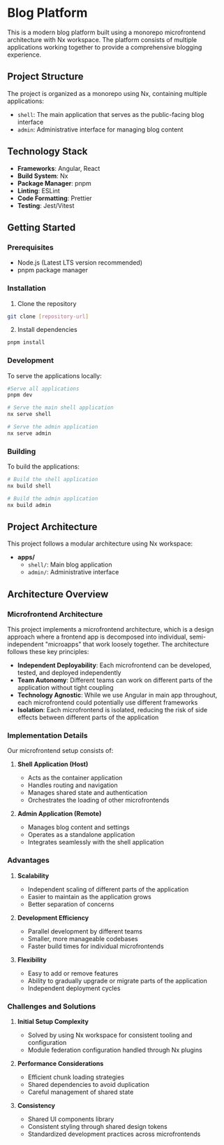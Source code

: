 # Blog Platform

This is a modern blog platform built using a monorepo microfrontend architecture with Nx workspace. The platform consists of multiple applications working together to provide a comprehensive blogging experience.

## Project Structure

The project is organized as a monorepo using Nx, containing multiple applications:

- `shell`: The main application that serves as the public-facing blog interface
- `admin`: Administrative interface for managing blog content

## Technology Stack

- **Frameworks**: Angular, React
- **Build System**: Nx
- **Package Manager**: pnpm
- **Linting**: ESLint
- **Code Formatting**: Prettier
- **Testing**: Jest/Vitest

## Getting Started

### Prerequisites

- Node.js (Latest LTS version recommended)
- pnpm package manager

### Installation

1. Clone the repository
```bash
git clone [repository-url]
```

2. Install dependencies
```bash
pnpm install
```

### Development

To serve the applications locally:

```bash
#Serve all applications
pnpm dev

# Serve the main shell application
nx serve shell

# Serve the admin application
nx serve admin
```

### Building

To build the applications:

```bash
# Build the shell application
nx build shell

# Build the admin application
nx build admin
```

## Project Architecture

This project follows a modular architecture using Nx workspace:

- **apps/**
  - `shell/`: Main blog application
  - `admin/`: Administrative interface

## Architecture Overview

### Microfrontend Architecture

This project implements a microfrontend architecture, which is a design approach where a frontend app is decomposed into individual, semi-independent "microapps" that work loosely together. The architecture follows these key principles:

- **Independent Deployability**: Each microfrontend can be developed, tested, and deployed independently
- **Team Autonomy**: Different teams can work on different parts of the application without tight coupling
- **Technology Agnostic**: While we use Angular in main app throughout, each microfrontend could potentially use different frameworks
- **Isolation**: Each microfrontend is isolated, reducing the risk of side effects between different parts of the application

### Implementation Details

Our microfrontend setup consists of:

1. **Shell Application (Host)**
   - Acts as the container application
   - Handles routing and navigation
   - Manages shared state and authentication
   - Orchestrates the loading of other microfrontends

2. **Admin Application (Remote)**
   - Manages blog content and settings
   - Operates as a standalone application
   - Integrates seamlessly with the shell application

### Advantages

1. **Scalability**
   - Independent scaling of different parts of the application
   - Easier to maintain as the application grows
   - Better separation of concerns

2. **Development Efficiency**
   - Parallel development by different teams
   - Smaller, more manageable codebases
   - Faster build times for individual microfrontends

3. **Flexibility**
   - Easy to add or remove features
   - Ability to gradually upgrade or migrate parts of the application
   - Independent deployment cycles

### Challenges and Solutions

1. **Initial Setup Complexity**
   - Solved by using Nx workspace for consistent tooling and configuration
   - Module federation configuration handled through Nx plugins

2. **Performance Considerations**
   - Efficient chunk loading strategies
   - Shared dependencies to avoid duplication
   - Careful management of shared state

3. **Consistency**
   - Shared UI components library
   - Consistent styling through shared design tokens
   - Standardized development practices across microfrontends
